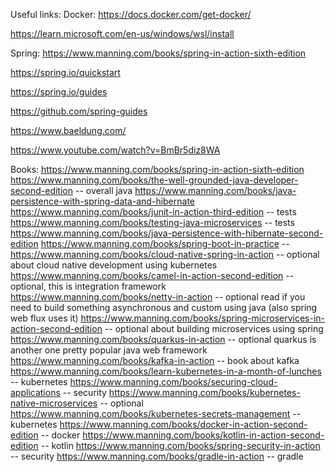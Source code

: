 Useful links:
Docker:
https://docs.docker.com/get-docker/

https://learn.microsoft.com/en-us/windows/wsl/install

Spring:
https://www.manning.com/books/spring-in-action-sixth-edition

https://spring.io/quickstart

https://spring.io/guides

https://github.com/spring-guides

https://www.baeldung.com/

https://www.youtube.com/watch?v=BmBr5diz8WA


Books:
https://www.manning.com/books/spring-in-action-sixth-edition
https://www.manning.com/books/the-well-grounded-java-developer-second-edition -- overall java
https://www.manning.com/books/java-persistence-with-spring-data-and-hibernate
https://www.manning.com/books/junit-in-action-third-edition -- tests
https://www.manning.com/books/testing-java-microservices -- tests
https://www.manning.com/books/java-persistence-with-hibernate-second-edition
https://www.manning.com/books/spring-boot-in-practice --
https://www.manning.com/books/cloud-native-spring-in-action -- optional about cloud native development using kubernetes
https://www.manning.com/books/camel-in-action-second-edition -- optional, this is integration framework
https://www.manning.com/books/netty-in-action -- optional read if you need to build something asynchronous and custom using java (also spring web flux uses it)
https://www.manning.com/books/spring-microservices-in-action-second-edition -- optional about building microservices using spring
https://www.manning.com/books/quarkus-in-action -- optional quarkus is another one pretty popular java web framework
https://www.manning.com/books/kafka-in-action -- book about kafka
https://www.manning.com/books/learn-kubernetes-in-a-month-of-lunches -- kubernetes
https://www.manning.com/books/securing-cloud-applications -- security
https://www.manning.com/books/kubernetes-native-microservices -- optional
https://www.manning.com/books/kubernetes-secrets-management -- kubernetes
https://www.manning.com/books/docker-in-action-second-edition -- docker
https://www.manning.com/books/kotlin-in-action-second-edition -- kotlin
https://www.manning.com/books/spring-security-in-action -- security
https://www.manning.com/books/gradle-in-action -- gradle
